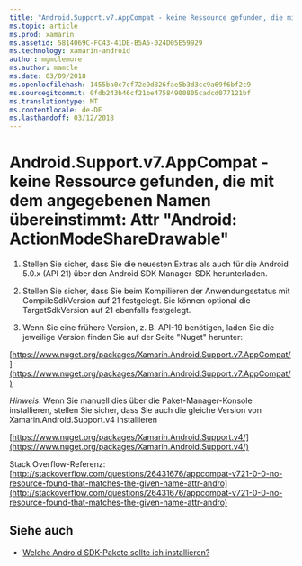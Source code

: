 ```yaml
---
title: "Android.Support.v7.AppCompat - keine Ressource gefunden, die mit dem angegebenen Namen übereinstimmt: Attr \"Android: ActionModeShareDrawable\""
ms.topic: article
ms.prod: xamarin
ms.assetid: 5814069C-FC43-41DE-B5A5-024D05E59929
ms.technology: xamarin-android
author: mgmclemore
ms.author: mamcle
ms.date: 03/09/2018
ms.openlocfilehash: 1455ba0c7cf72e9d826fae5b3d3cc9a69f6bf2c9
ms.sourcegitcommit: 0fdb243b46cf21be47584900805cadcd077121bf
ms.translationtype: MT
ms.contentlocale: de-DE
ms.lasthandoff: 03/12/2018
---
```

# <a name="androidsupportv7appcompat---no-resource-found-that-matches-the-given-name-attr-androidactionmodesharedrawable"></a>Android.Support.v7.AppCompat - keine Ressource gefunden, die mit dem angegebenen Namen übereinstimmt: Attr "Android: ActionModeShareDrawable"

1. Stellen Sie sicher, dass Sie die neuesten Extras als auch für die Android 5.0.x (API 21) über den Android SDK Manager-SDK herunterladen.

2. Stellen Sie sicher, dass Sie beim Kompilieren der Anwendungsstatus mit CompileSdkVersion auf 21 festgelegt. Sie können optional die TargetSdkVersion auf 21 ebenfalls festgelegt.

3. Wenn Sie eine frühere Version, z. B. API-19 benötigen, laden Sie die jeweilige Version finden Sie auf der Seite "Nuget" herunter:

[https://www.nuget.org/packages/Xamarin.Android.Support.v7.AppCompat/](https://www.nuget.org/packages/Xamarin.Android.Support.v7.AppCompat/)

*Hinweis*: Wenn Sie manuell dies über die Paket-Manager-Konsole installieren, stellen Sie sicher, dass Sie auch die gleiche Version von Xamarin.Android.Support.v4 installieren

[https://www.nuget.org/packages/Xamarin.Android.Support.v4/](https://www.nuget.org/packages/Xamarin.Android.Support.v4/)

Stack Overflow-Referenz: [http://stackoverflow.com/questions/26431676/appcompat-v721-0-0-no-resource-found-that-matches-the-given-name-attr-andro](http://stackoverflow.com/questions/26431676/appcompat-v721-0-0-no-resource-found-that-matches-the-given-name-attr-andro)

## <a name="see-also"></a>Siehe auch

- [Welche Android SDK-Pakete sollte ich installieren?](~/android/troubleshooting/questions/install-android-sdk-packages.md)

